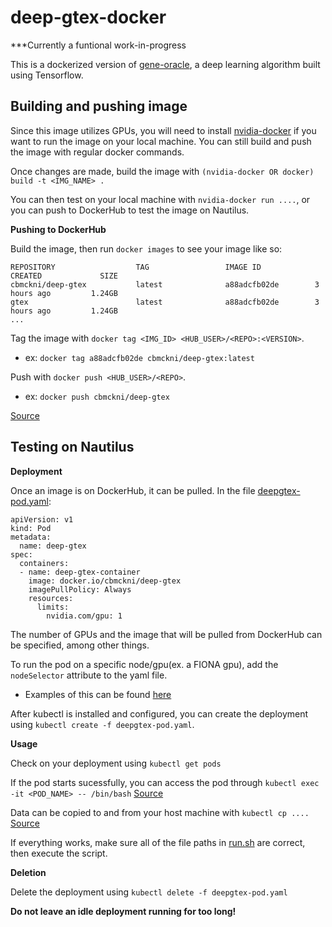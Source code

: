 # deep-gtex-docker

***Currently a funtional work-in-progress

This is a dockerized version of [gene-oracle](https://github.com/ctargon/gene-oracle), a deep learning algorithm built using Tensorflow. 

## Building and pushing image

Since this image utilizes GPUs, you will need to install [nvidia-docker](https://github.com/NVIDIA/nvidia-docker) if you want to run the image on your local machine. You can still build and push the image with regular docker commands.

Once changes are made, build the image with ```(nvidia-docker OR docker) build -t <IMG_NAME> .```

You can then test on your local machine with ```nvidia-docker run ....```, or you can push to DockerHub to test the image on Nautilus.

**Pushing to DockerHub**

Build the image, then run ```docker images``` to see your image like so:
```
REPOSITORY                  TAG                 IMAGE ID            CREATED             SIZE
cbmckni/deep-gtex           latest              a88adcfb02de        3 hours ago         1.24GB
gtex                        latest              a88adcfb02de        3 hours ago         1.24GB
...
```

Tag the image with ```docker tag <IMG_ID> <HUB_USER>/<REPO>:<VERSION>```.
 - ex: ```docker tag a88adcfb02de cbmckni/deep-gtex:latest```
 
Push with ```docker push <HUB_USER>/<REPO>```.
 - ex: ```docker push cbmckni/deep-gtex```

[Source](https://ropenscilabs.github.io/r-docker-tutorial/04-Dockerhub.html)
 
## Testing on Nautilus

**Deployment**

Once an image is on DockerHub, it can be pulled. In the file [deepgtex-pod.yaml](https://github.com/cbmckni/deep-gtex-docker/blob/master/deepgtex-pod.yaml):
```
apiVersion: v1
kind: Pod
metadata:
  name: deep-gtex
spec:
  containers:
  - name: deep-gtex-container
    image: docker.io/cbmckni/deep-gtex
    imagePullPolicy: Always
    resources:
      limits:
        nvidia.com/gpu: 1
```

The number of GPUs and the image that will be pulled from DockerHub can be specified, among other things.

To run the pod on a specific node/gpu(ex. a FIONA gpu), add the ```nodeSelector``` attribute to the yaml file.
 - Examples of this can be found [here](https://kubernetes.io/docs/concepts/configuration/assign-pod-node/)

After kubectl is installed and configured, you can create the deployment using ```kubectl create -f deepgtex-pod.yaml```. 

**Usage**

Check on your deployment using ```kubectl get pods```

If the pod starts sucessfully, you can access the pod through ```kubectl exec -it <POD_NAME> -- /bin/bash``` [Source](https://kubernetes.io/docs/tasks/debug-application-cluster/get-shell-running-container/)

Data can be copied to and from your host machine with ```kubectl cp ....``` [Source](https://medium.com/@nnilesh7756/copy-directories-and-files-to-and-from-kubernetes-container-pod-19612fa74660)

If everything works, make sure all of the file paths in [run.sh](https://github.com/cbmckni/deep-gtex-docker/blob/master/run.sh) are correct, then execute the script.

**Deletion**

Delete the deployment using ```kubectl delete -f deepgtex-pod.yaml``` 

**Do not leave an idle deployment running for too long!**

